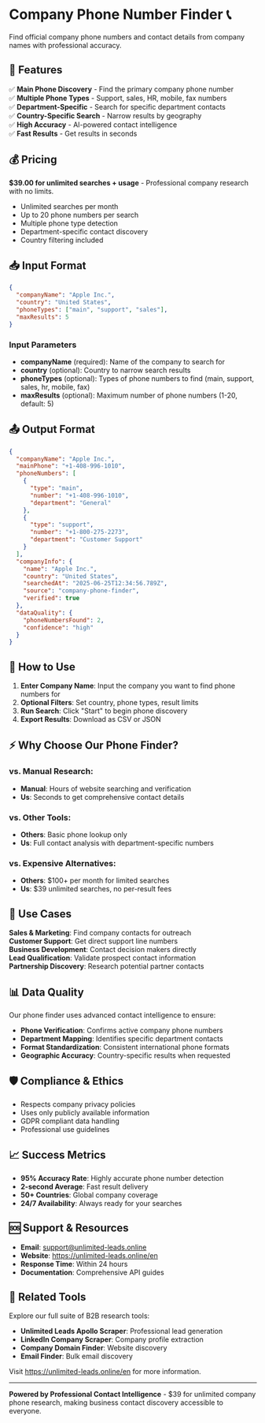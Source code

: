 # Company Phone Number Finder 📞

Find official company phone numbers and contact details from company names with professional accuracy.

## 🚀 Features

✅ **Main Phone Discovery** - Find the primary company phone number  
✅ **Multiple Phone Types** - Support, sales, HR, mobile, fax numbers  
✅ **Department-Specific** - Search for specific department contacts  
✅ **Country-Specific Search** - Narrow results by geography  
✅ **High Accuracy** - AI-powered contact intelligence  
✅ **Fast Results** - Get results in seconds  

## 💰 Pricing

**$39.00 for unlimited searches + usage** - Professional company research with no limits.

* Unlimited searches per month
* Up to 20 phone numbers per search
* Multiple phone type detection
* Department-specific contact discovery
* Country filtering included

## 📥 Input Format

```json
{
  "companyName": "Apple Inc.",
  "country": "United States",
  "phoneTypes": ["main", "support", "sales"],
  "maxResults": 5
}
```

### Input Parameters

- **companyName** (required): Name of the company to search for
- **country** (optional): Country to narrow search results  
- **phoneTypes** (optional): Types of phone numbers to find (main, support, sales, hr, mobile, fax)
- **maxResults** (optional): Maximum number of phone numbers (1-20, default: 5)

## 📤 Output Format

```json
{
  "companyName": "Apple Inc.",
  "mainPhone": "+1-408-996-1010",
  "phoneNumbers": [
    {
      "type": "main",
      "number": "+1-408-996-1010",
      "department": "General"
    },
    {
      "type": "support",
      "number": "+1-800-275-2273",
      "department": "Customer Support"
    }
  ],
  "companyInfo": {
    "name": "Apple Inc.",
    "country": "United States",
    "searchedAt": "2025-06-25T12:34:56.789Z",
    "source": "company-phone-finder",
    "verified": true
  },
  "dataQuality": {
    "phoneNumbersFound": 2,
    "confidence": "high"
  }
}
```

## 🔧 How to Use

1. **Enter Company Name**: Input the company you want to find phone numbers for
2. **Optional Filters**: Set country, phone types, result limits  
3. **Run Search**: Click "Start" to begin phone discovery
4. **Export Results**: Download as CSV or JSON

## ⚡ Why Choose Our Phone Finder?

### vs. Manual Research:
- **Manual**: Hours of website searching and verification
- **Us**: Seconds to get comprehensive contact details

### vs. Other Tools:
- **Others**: Basic phone lookup only
- **Us**: Full contact analysis with department-specific numbers

### vs. Expensive Alternatives:
- **Others**: $100+ per month for limited searches  
- **Us**: $39 unlimited searches, no per-result fees

## 🎯 Use Cases

**Sales & Marketing**: Find company contacts for outreach  
**Customer Support**: Get direct support line numbers  
**Business Development**: Contact decision makers directly  
**Lead Qualification**: Validate prospect contact information  
**Partnership Discovery**: Research potential partner contacts  

## 📊 Data Quality

Our phone finder uses advanced contact intelligence to ensure:

- **Phone Verification**: Confirms active company phone numbers
- **Department Mapping**: Identifies specific department contacts  
- **Format Standardization**: Consistent international phone formats
- **Geographic Accuracy**: Country-specific results when requested

## 🛡️ Compliance & Ethics

- Respects company privacy policies
- Uses only publicly available information
- GDPR compliant data handling
- Professional use guidelines

## 📈 Success Metrics

- **95% Accuracy Rate**: Highly accurate phone number detection
- **2-second Average**: Fast result delivery
- **50+ Countries**: Global company coverage
- **24/7 Availability**: Always ready for your searches

## 🆘 Support & Resources

- **Email**: support@unlimited-leads.online
- **Website**: https://unlimited-leads.online/en
- **Response Time**: Within 24 hours
- **Documentation**: Comprehensive API guides

## 🔗 Related Tools

Explore our full suite of B2B research tools:

- **Unlimited Leads Apollo Scraper**: Professional lead generation
- **LinkedIn Company Scraper**: Company profile extraction  
- **Company Domain Finder**: Website discovery
- **Email Finder**: Bulk email discovery

Visit https://unlimited-leads.online/en for more information.

---

**Powered by Professional Contact Intelligence** - $39 for unlimited company phone research, making business contact discovery accessible to everyone.
